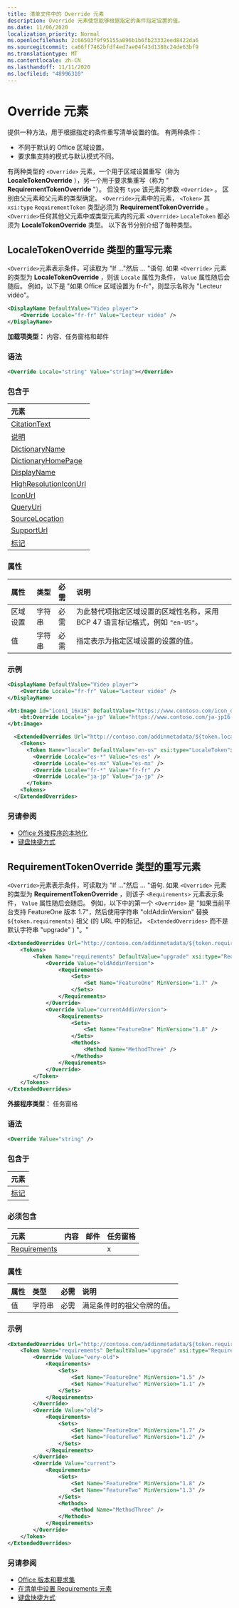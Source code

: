 ```yaml
---
title: 清单文件中的 Override 元素
description: Override 元素使您能够根据指定的条件指定设置的值。
ms.date: 11/06/2020
localization_priority: Normal
ms.openlocfilehash: 2c66503f9f95155a096b1b6fb23332eed8422da6
ms.sourcegitcommit: ca66ff7462bfdf4ed7ae04f43d1388c24de63bf9
ms.translationtype: MT
ms.contentlocale: zh-CN
ms.lasthandoff: 11/11/2020
ms.locfileid: "48996310"
---
```

# <a name="override-element"></a>Override 元素

提供一种方法，用于根据指定的条件重写清单设置的值。 有两种条件：

- 不同于默认的 Office 区域设置。
- 要求集支持的模式与默认模式不同。

有两种类型的 `<Override>` 元素，一个用于区域设置重写（称为 **LocaleTokenOverride** ），另一个用于要求集重写（称为 " **RequirementTokenOverride** "）。 但没有 `type` 该元素的参数 `<Override>` 。 区别由父元素和父元素的类型确定。 `<Override>`元素中的元素， `<Token>` 其 `xsi:type` `RequirementToken` 类型必须为 **RequirementTokenOverride** 。 `<Override>`任何其他父元素中或类型元素内的元素 `<Override>` `LocaleToken` 都必须为 **LocaleTokenOverride** 类型。 以下各节分别介绍了每种类型。

## <a name="override-element-of-type-localetokenoverride"></a>LocaleTokenOverride 类型的重写元素

`<Override>`元素表示条件，可读取为 "If ..."然后 ... "语句. 如果 `<Override>` 元素的类型为 **LocaleTokenOverride** ，则该 `Locale` 属性为条件， `Value` 属性随后会随后。 例如，以下是 "如果 Office 区域设置为 fr-fr"，则显示名称为 "Lecteur vidéo"。

```xml
<DisplayName DefaultValue="Video player">
    <Override Locale="fr-fr" Value="Lecteur vidéo" />
</DisplayName>
```

**加载项类型：** 内容、任务窗格和邮件

### <a name="syntax"></a>语法

```XML
<Override Locale="string" Value="string"></Override>
```

### <a name="contained-in"></a>包含于

|元素|
|:-----|
|[CitationText](citationtext.md)|
|[说明](description.md)|
|[DictionaryName](dictionaryname.md)|
|[DictionaryHomePage](dictionaryhomepage.md)|
|[DisplayName](displayname.md)|
|[HighResolutionIconUrl](highresolutioniconurl.md)|
|[IconUrl](iconurl.md)|
|[QueryUri](queryuri.md)|
|[SourceLocation](sourcelocation.md)|
|[SupportUrl](supporturl.md)|
|[标记](token.md)|

### <a name="attributes"></a>属性

|属性|类型|必需|说明|
|:-----|:-----|:-----|:-----|
|区域设置|字符串|必需|为此替代项指定区域设置的区域性名称，采用 BCP 47 语言标记格式，例如 `"en-US"`。|
|值|字符串|必需|指定表示为指定区域设置的设置的值。|

### <a name="examples"></a>示例

```xml
<DisplayName DefaultValue="Video player">
    <Override Locale="fr-fr" Value="Lecteur vidéo" />
</DisplayName>
```

```xml
<bt:Image id="icon1_16x16" DefaultValue="https://www.contoso.com/icon_default.png">
    <bt:Override Locale="ja-jp" Value="https://www.contoso.com/ja-jp16-icon_default.png" />
</bt:Image>
```

```xml
  <ExtendedOverrides Url="http://contoso.com/addinmetadata/${token.locale}/extended-manifest-overrides.json">
    <Tokens>
      <Token Name="locale" DefaultValue="en-us" xsi:type="LocaleToken">
        <Override Locale="es-*" Value="es-es" />
        <Override Locale="es-mx" Value="es-mx" />
        <Override Locale="fr-*" Value="fr-fr" />
        <Override Locale="ja-jp" Value="ja-jp" />
      </Token>
    <Tokens>
  </ExtendedOverrides>
```

### <a name="see-also"></a>另请参阅

- [Office 外接程序的本地化](../../develop/localization.md)
- [键盘快捷方式](../../design/keyboard-shortcuts.md)

## <a name="override-element-of-type-requirementtokenoverride"></a>RequirementTokenOverride 类型的重写元素

`<Override>`元素表示条件，可读取为 "If ..."然后 ... "语句. 如果 `<Override>` 元素的类型为 **RequirementTokenOverride** ，则该子 `<Requirements>` 元素表示条件， `Value` 属性随后会随后。 例如，以下中的第一个 `<Override>` 是 "如果当前平台支持 FeatureOne 版本 1.7"，然后使用字符串 "oldAddinVersion" 替换 `${token.requirements}` 祖父 (的 URL 中的标记， `<ExtendedOverrides>` 而不是默认字符串 "upgrade" ) "。"

```xml
<ExtendedOverrides Url="http://contoso.com/addinmetadata/${token.requirements}/extended-manifest-overrides.json">
    <Tokens>
        <Token Name="requirements" DefaultValue="upgrade" xsi:type="RequirementsToken">
            <Override Value="oldAddinVersion">
                <Requirements>
                    <Sets>
                        <Set Name="FeatureOne" MinVersion="1.7" />
                    </Sets>
                </Requirements>
            </Override>
            <Override Value="currentAddinVersion">
                <Requirements>
                    <Sets>
                        <Set Name="FeatureOne" MinVersion="1.8" />
                    </Sets>
                    <Methods>
                        <Method Name="MethodThree" />
                    </Methods>
                </Requirements>
            </Override>
        </Token>
    </Tokens>
</ExtendedOverrides>
```

**外接程序类型：** 任务窗格

### <a name="syntax"></a>语法

```XML
<Override Value="string" />
```

### <a name="contained-in"></a>包含于

|元素|
|:-----|
|[标记](token.md)|

### <a name="must-contain"></a>必须包含

|元素|内容|邮件|任务窗格|
|:-----|:-----|:-----|:-----|
|[Requirements](requirements.md)|||x|

### <a name="attributes"></a>属性

|属性|类型|必需|说明|
|:-----|:-----|:-----|:-----|
|值|字符串|必需|满足条件时的祖父令牌的值。|

### <a name="example"></a>示例

```xml
<ExtendedOverrides Url="http://contoso.com/addinmetadata/${token.requirements}/extended-manifest-overrides.json">
    <Token Name="requirements" DefaultValue="upgrade" xsi:type="RequirementsToken">
        <Override Value="very-old">
            <Requirements>
                <Sets>
                    <Set Name="FeatureOne" MinVersion="1.5" />
                    <Set Name="FeatureTwo" MinVersion="1.1" />
                </Sets>
            </Requirements>
        </Override>
        <Override Value="old">
            <Requirements>
                <Sets>
                    <Set Name="FeatureOne" MinVersion="1.7" />
                    <Set Name="FeatureTwo" MinVersion="1.2" />
                </Sets>
            </Requirements>
        </Override>
        <Override Value="current">
            <Requirements>
                <Sets>
                    <Set Name="FeatureOne" MinVersion="1.8" />
                    <Set Name="FeatureTwo" MinVersion="1.3" />
                </Sets>
                <Methods>
                    <Method Name="MethodThree" />
                </Methods>
            </Requirements>
        </Override>
    </Token>
</ExtendedOverrides>
```

### <a name="see-also"></a>另请参阅

- [Office 版本和要求集](../../develop/office-versions-and-requirement-sets.md)
- [在清单中设置 Requirements 元素](../../develop/specify-office-hosts-and-api-requirements.md#set-the-requirements-element-in-the-manifest)
- [键盘快捷方式](../../design/keyboard-shortcuts.md)
